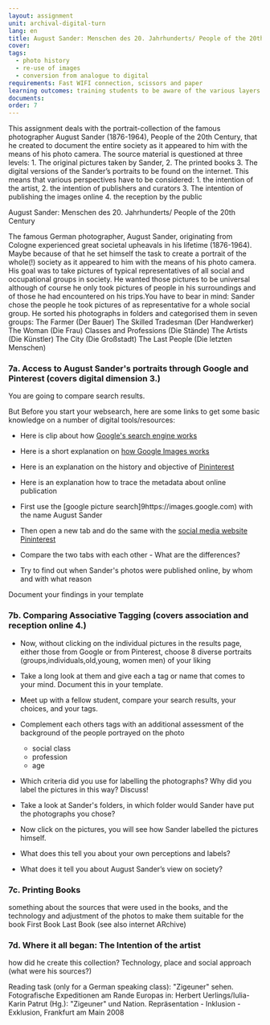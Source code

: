 ```yaml
---
layout: assignment
unit: archival-digital-turn
lang: en
title: August Sander: Menschen des 20. Jahrhunderts/ People of the 20th Century
cover:
tags:
  - photo history
  - re-use of images
  - conversion from analogue to digital
requirements: Fast WIFI connection, scissors and paper
learning outcomes: training students to be aware of the various layers of interpretations when dealing analogue photos that are published online.  
documents:
order: 7
---
```

This assignment deals with the portrait-collection of the famous photographer August Sander (1876-1964), People of the 20th Century, 
that he created to document the entire society as it appeared to him with the means of his photo camera.
The source material is questioned at three levels: 1. The original pictures taken by Sander, 2. The printed books 3. The digital versions of the Sander’s portraits to be found on the internet. This means that various perspectives have to be considered: 1. the intention of the artist, 2. the intention of publishers and curators 3. The intention of publishing the images online 4. the reception by the public
<!-- more -->

<!-- briefing-student -->
 
August Sander: Menschen des 20. Jahrhunderts/ People of the 20th Century

The famous German photographer, August Sander, originating from Cologne experienced great societal upheavals in his lifetime (1876-1964). Maybe because of that he set himself the task to create a portrait of the whole(!) society as it appeared to him with the means of his photo camera. His goal was to take pictures of typical representatives of all social and occupational groups in society. He wanted those pictures to be universal although of course he only took pictures of people in his surroundings and of those he had encountered on his trips.You have to bear in mind: Sander chose the people he took pictures of as representative for a whole social group. 
He sorted his photographs in folders and categorised them in seven groups:
The Farmer (Der Bauer)
The Skilled Tradesman (Der Handwerker)
The Woman (Die Frau)
Classes and Professions (Die Stände)
The Artists (Die Künstler)
The City (Die Großstadt)
The Last People (Die letzten Menschen)


<!-- section-contents -->
### 7a. Access to August Sander's portraits through Google and Pinterest (covers digital dimension 3.) 

You are going to compare search results.

But Before you start your websearch, here are some links to get some basic knowledge on a number of digital tools/resources: 
- Here is clip about how [Google's search engine works](https://www.youtube.com/watch?v=BNHR6IQJGZs)
- Here is a short explanation on [how Google Images works](https://www.dummies.com/education/internet-basics/knowing-google-images-basics/) 
- Here is an explanation on the history and objective of [Pininterest](https://en.wikipedia.org/wiki/Pinterest)
- Here is an explanation how to trace the metadata about online publication 

- First use the [google picture search]9https://images.google.com) with the name August Sander  
- Then open a new tab and do the same with the [social media website Pininterest](https://www.pinterest.de/search/pins/?q=August%20Sander&rs=typed&term_meta[]=August%7Ctyped&term_meta[]=Sander%7Ctyped) 
- Compare the two tabs with each other - What are the differences?
- Try to find out when Sander's photos were published online, by whom and with what reason 

Document your findings in your template
<!-- section -->

<!-- section-contents -->
### 7b. Comparing Associative Tagging (covers association and reception online 4.) 

- Now, without clicking on the individual pictures in the results page, either those from Google or from Pinterest, choose 8 diverse portraits (groups,individuals,old,young, women men) of your liking
- Take a long look at them and give each a tag or name that comes to your mind. Document this in your template. 
- Meet up with a fellow student, compare your search results, your choices, and your tags.  
- Complement each others tags with an additional assessment of the background of the people portrayed on the photo
  - social class
  - profession
  - age
- Which criteria did you use for labelling the photographs? Why did you label the pictures in this way? Discuss!
- Take a look at Sander's folders, in which folder would Sander have put the photographs you chose?

- Now click on the pictures, you will see how Sander labelled the pictures himself. 
- What does this tell you about your own perceptions and labels? 
- What does it tell you about August Sander’s view on society?
<!-- section -->

<!-- section-contents -->
### 7c. Printing Books 
something about the sources that were used in the books, and the technology and adjustment of the photos to make them suitable for the book 
First Book
Last Book 
(see also internet ARchive) 
<!-- section -->

<!-- section-contents -->
### 7d. Where it all began: The Intention of the artist 
how did he create this collection? Technology, place and social approach (what were his sources?) 
<!-- section --> 

<!-- briefing-teacher -->
Reading task (only for a German speaking class): "Zigeuner" sehen. Fotografische Expeditionen am Rande Europas
in: Herbert Uerlings/Iulia-Karin Patrut (Hg.): "Zigeuner" und Nation. Repräsentation - Inklusion - Exklusion, Frankfurt am Main 2008



  
